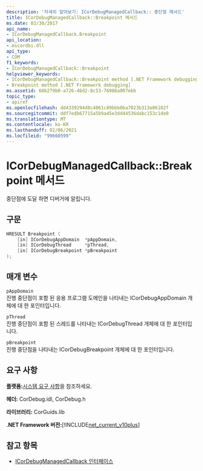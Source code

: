 ```yaml
---
description: '자세히 알아보기: ICorDebugManagedCallback:: 중단점 메서드'
title: ICorDebugManagedCallback::Breakpoint 메서드
ms.date: 03/30/2017
api_name:
- ICorDebugManagedCallback.Breakpoint
api_location:
- mscordbi.dll
api_type:
- COM
f1_keywords:
- ICorDebugManagedCallback::Breakpoint
helpviewer_keywords:
- ICorDebugManagedCallback::Breakpoint method [.NET Framework debugging]
- Breakpoint method [.NET Framework debugging]
ms.assetid: 60b279b0-a726-46d2-8c53-76986a007ebb
topic_type:
- apiref
ms.openlocfilehash: dd4339294d8c4061c89bbb0ba7023b313e06102f
ms.sourcegitcommit: ddf7edb67715a5b9a45e3dd44536dabc153c1de0
ms.translationtype: MT
ms.contentlocale: ko-KR
ms.lasthandoff: 02/06/2021
ms.locfileid: "99660599"
---
```

# <a name="icordebugmanagedcallbackbreakpoint-method"></a>ICorDebugManagedCallback::Breakpoint 메서드

중단점에 도달 하면 디버거에 알립니다.  
  
## <a name="syntax"></a>구문  
  
```cpp  
HRESULT Breakpoint (  
    [in] ICorDebugAppDomain  *pAppDomain,  
    [in] ICorDebugThread     *pThread,  
    [in] ICorDebugBreakpoint *pBreakpoint  
);  
```  
  
## <a name="parameters"></a>매개 변수  

 `pAppDomain`  
 진행 중단점이 포함 된 응용 프로그램 도메인을 나타내는 ICorDebugAppDomain 개체에 대 한 포인터입니다.  
  
 `pThread`  
 진행 중단점이 포함 된 스레드를 나타내는 ICorDebugThread 개체에 대 한 포인터입니다.  
  
 `pBreakpoint`  
 진행 중단점을 나타내는 ICorDebugBreakpoint 개체에 대 한 포인터입니다.  
  
## <a name="requirements"></a>요구 사항  

 **플랫폼:**[시스템 요구 사항](../../get-started/system-requirements.md)을 참조하세요.  
  
 **헤더:** CorDebug.idl, CorDebug.h  
  
 **라이브러리:** CorGuids.lib  
  
 **.NET Framework 버전:**[!INCLUDE[net_current_v10plus](../../../../includes/net-current-v10plus-md.md)]  
  
## <a name="see-also"></a>참고 항목

- [ICorDebugManagedCallback 인터페이스](icordebugmanagedcallback-interface.md)
